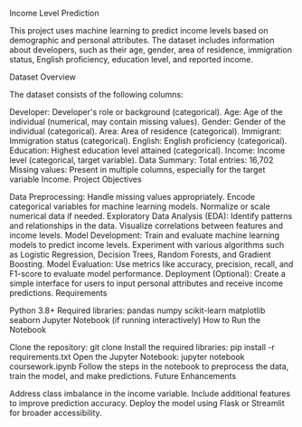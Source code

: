 Income Level Prediction

This project uses machine learning to predict income levels based on demographic and personal attributes. The dataset includes information about developers, such as their age, gender, area of residence, immigration status, English proficiency, education level, and reported income.

Dataset Overview

The dataset consists of the following columns:

Developer: Developer's role or background (categorical).
Age: Age of the individual (numerical, may contain missing values).
Gender: Gender of the individual (categorical).
Area: Area of residence (categorical).
Immigrant: Immigration status (categorical).
English: English proficiency (categorical).
Education: Highest education level attained (categorical).
Income: Income level (categorical, target variable).
Data Summary:
Total entries: 16,702
Missing values: Present in multiple columns, especially for the target variable Income.
Project Objectives

Data Preprocessing:
Handle missing values appropriately.
Encode categorical variables for machine learning models.
Normalize or scale numerical data if needed.
Exploratory Data Analysis (EDA):
Identify patterns and relationships in the data.
Visualize correlations between features and income levels.
Model Development:
Train and evaluate machine learning models to predict income levels.
Experiment with various algorithms such as Logistic Regression, Decision Trees, Random Forests, and Gradient Boosting.
Model Evaluation:
Use metrics like accuracy, precision, recall, and F1-score to evaluate model performance.
Deployment (Optional):
Create a simple interface for users to input personal attributes and receive income predictions.
Requirements

Python 3.8+
Required libraries:
pandas
numpy
scikit-learn
matplotlib
seaborn
Jupyter Notebook (if running interactively)
How to Run the Notebook

Clone the repository:
git clone <repository-link>
Install the required libraries:
pip install -r requirements.txt
Open the Jupyter Notebook:
jupyter notebook coursework.ipynb
Follow the steps in the notebook to preprocess the data, train the model, and make predictions.
Future Enhancements

Address class imbalance in the income variable.
Include additional features to improve prediction accuracy.
Deploy the model using Flask or Streamlit for broader accessibility.

